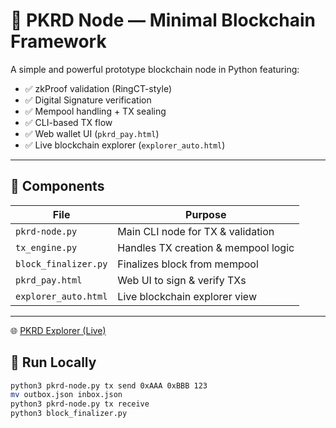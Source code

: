 # 🚀 PKRD Node — Minimal Blockchain Framework

A simple and powerful prototype blockchain node in Python featuring:

- ✅ zkProof validation (RingCT-style)
- ✅ Digital Signature verification
- ✅ Mempool handling + TX sealing
- ✅ CLI-based TX flow
- ✅ Web wallet UI (`pkrd_pay.html`)
- ✅ Live blockchain explorer (`explorer_auto.html`)

---

## 🔧 Components

| File                | Purpose                             |
|---------------------|-------------------------------------|
| `pkrd-node.py`      | Main CLI node for TX & validation   |
| `tx_engine.py`      | Handles TX creation & mempool logic |
| `block_finalizer.py`| Finalizes block from mempool        |
| `pkrd_pay.html`     | Web UI to sign & verify TXs         |
| `explorer_auto.html`| Live blockchain explorer view       |

---

🌐 [PKRD Explorer (Live)](https://mmkuk.github.io/PKRD-NodeSync/explorer_auto.html)

## 🧪 Run Locally

```bash
python3 pkrd-node.py tx send 0xAAA 0xBBB 123
mv outbox.json inbox.json
python3 pkrd-node.py tx receive
python3 block_finalizer.py
